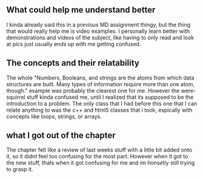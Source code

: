 ## What could help me understand better
  I kinda already said this in a previous MD assignment thingy, but the thing that would really help me is video examples. I personally learn better with demonstrations and videos of the subject, like having to only read and look at pics just usually ends up with me getting confused.
## The concepts and their relatability 
  The whole "Numbers, Booleans, and strings are the atoms from which data structures are built. Many types of information require more than one atom, though." example was probably the clearest one for me. However the were-squirrel stuff kinda confused me, until I realized that its supposed to be the introduction to a problem. The only class that I had before this one that I can relate anything to was the c++ and html5 classes that i took, espically with concepts like loops, strings, or arrays. 
##  what I got out of the chapter
  The chapter felt like a review of last weeks stuff with a little bit added onto it, so it didnt feel too confusing for the most part. However when it got to the new stuff, thats when it got confusing for me and im honsetly still trying to grasp it.
